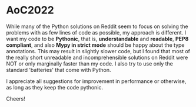 # AoC2022

While many of the Python solutions on Reddit seem to focus on solving the problems with as few lines of code as possible, my approach is different. I want my code to be <b>Pythonic</b>, that is, <b>understandable</b> and <b>readable</b>, <b>PEP8 compliant</b>, and also <b>Mypy in strict mode</b> should be happy about the type annotations. This may result in slightly slower code, but I found that most of the really short unreadable and incomprehensible solutions on Reddit were NOT or only marginally faster than my code. I also try to use only the standard 'batteries' that come with Python.

I appreciate all suggestions for improvement in performance or otherwise, as long as they keep the code pythonic.

Cheers!
